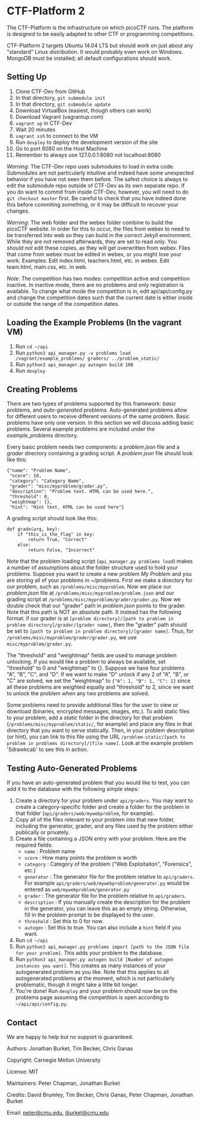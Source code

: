 CTF-Platform 2
==============

The CTF-Platform is the infrastructure on which picoCTF runs. The 
platform is designed to be easily adapted to other CTF or programming 
competitions.

CTF-Platform 2 targets Ubuntu 14.04 LTS but should work on just about 
any "standard" Linux distribution. It would probably even work on 
Windows. MongoDB must be installed; all default configurations should 
work.

Setting Up
------------
1. Clone CTF-Dev from GitHub
2. In that directory, `git submodule init`
3. In that directory, `git submodule update`
4. Download VirtualBox (easiest, though others can work)
5. Download Vagrant (vagrantup.com)
6. `vagrant up` in CTF-Dev
7. Wait 20 minutes
8. `vagrant ssh` to connect to the VM
9. Run `devploy` to deploy the development version of the site
10. Go to port 8080 on the Host Machine
11. Remember to always use 127.0.0.1:8080 not localhost:8080

*Warning*: The CTF-Dev repo uses submodules to load in extra code. Submodules are not particularly intuitive and indeed have some unexpected behavior if you have not seen them before. The safest choice is always to edit the submodule repo outside of CTF-Dev as its own separate repo. If you do want to commit from inside CTF-Dev, however, you will need to do `git checkout master` first. Be careful to check that you have indeed done this before commiting something, or it may be difficult to recover your changes.

*Warning*: The web folder and the webex folder combine to build the picoCTF website. In order for this to occur, the files from webex to need to be transferred into web so they can build in the correct Jekyll environment. While they are not removed afterwards, they are set to read only. You *should not* edit these copies, as they will get overwritten from webex. Files that come from webex must be edited in webex, or you might lose your work. Examples: Edit index.html, teachers.html, etc. in webex. Edit team.html, main.css, etc. in web.

*Note*: The competition has two modes: competition active and competition inactive. In inactive mode, there are no problems and only registration is available. To change what mode the competition is in, edit api/api/config.py and change the competition dates such that the current date is either inside or outside the range of the competition dates.


Loading the Example Problems (In the vagrant VM)
------------
1. Run `cd ~/api`
2. Run `python3 api_manager.py -v problems load /vagrant/example_problems/ graders/ ../problem_static/`
3. Run `python3 api_manager.py autogen build 100`
4. Run `devploy`


Creating Problems
------------
There are two types of problems supported by this framework: *basic* problems, and *auto-generated* problems. Auto-generated problems allow for different users to receive different versions of the same problem. Basic problems have only one version. In this section we will discuss adding basic problems. Several example problems are included under the *example_problems* directory.

Every basic problem needs two components: a *problem.json* file and a *grader* directory containing a grading script. A *problem.json* file should look like this:

    {"name": "Problem Name",
     "score": 10,
     "category": "Category Name",
     "grader": "misc/myproblem/grader.py",
     "description": "Problem text. HTML can be used here.",
     "threshold": 0,
     "weightmap": {},
     "hint": "Hint text. HTML can be used here"}

A grading script should look like this:

    def grade(arg, key):
        if "this_is_the_flag" in key:
            return True, "Correct"
        else:
            return False, "Incorrect"

Note that the problem loading script (`api_manager.py problems load`) makes a number of assumptions about the folder structure used to hold your problems. Suppose you want to create a new problem *My Problem* and you are storing all of your problems in ~/problems. First we make a directory for our problem, such as `/problems/misc/myproblem`. Now we place our *problem.json* file at `/problems/misc/myproblem/problem.json` and our grading script at `/problems/misc/myproblem/grader/grader.py`. Now we double check that our "grader" path in *problem.json* points to the grader. Note that this path is NOT an absolute path. It instead has the following format: if our grader is at `[problem directory]/[path to problem in problem directory]/grader/[grader name]`, then the "grader" path should be set to `[path to problem in problem directory]/[grader name]`. Thus, for `/problems/misc/myproblem/grader/grader.py`, we use `misc/myproblem/grader.py`.

The "threshold" and "weightmap" fields are used to manage problem unlocking. If you would like a problem to always be available, set "threshold" to 0 and "weightmap" to {}. Suppose we have four problems "A", "B", "C", and "D". If we want to make "D" unlock if any 2 of "A", "B", or "C" are solved, we set the "weightmap" to `{"A": 1, "B": 1, "C": 1}` since all these problems are weighted equally and "threshold" to 2, since we want to unlock the problem when any two problems are solved.

Some problems need to provide additional files for the user to view or download (binaries, encrypted messages, images, etc.). To add static files to your problem, add a *static* folder in the directory for that problem (`/problems/misc/myproblem/static/`, for example) and place any files in that directory that you want to serve statically. Then, in your problem description (or hint), you can link to this file using the URL `/problem-static/[path to problem in problems directory]/[file name]`. Look at the example problem 'Sdrawkcab' to see this in action.


Testing Auto-Generated Problems
------------
If you have an auto-generated problem that you would like to test, you can add it to the database with the following simple steps:

1. Create a directory for your problem under `api/graders`. You may want to create a category-specific folder and create a folder for the problem in that folder (`api/graders/web/mywebproblem`, for example).
2. Copy all of the files relevant to your problem into that new folder, including the generator, grader, and any files used by the problem either publically or privately.
3. Create a file containing a JSON entry with your problem. Here are the required fields:
    - `name` : Problem name
    - `score` : How many points the problem is worth
    - `category` : Category of the problem ("Web Exploitaiton", "Forensics", etc.)
    - `generator` : The generator file for the problem relative to `api/graders`. For example `api/graders/web/mywebproblem/generator.py` would be entered as `web/mywebproblem/generator.py`
    - `grader` : The generator file for the problem relative to `api/graders`.
    - `description` : If you manually create the description for the problem in the generator, you can leave this as an empty string. Otherwise, fill in the problem prompt to be displayed to the user.
    - `threshold` : Set this to 0 for now.
    - `autogen` : Set this to true.
  You can also include a `hint` field if you want.
4. Run `cd ~/api`
5. Run `python3 api_manager.py problems import [path to the JSON file for your problem]`. This adds your problem to the database.
6. Run `python3 api_manager.py autogen build [Number of autogen instances you want]`. This creates as many instances of your autogenerated problem as you like. Note that this applies to all autogenerated problems at the moment, which is not particularly problematic, though it might take a little bit longer.
7. You're done! Run `devploy` and your problem should now be on the problems page assuming the competition is open according to `~/api/api/config.py`.

Contact
------------

We are happy to help but no support is guaranteed.

Authors: Jonathan Burket, Tim Becker, Chris Ganas

Copyright: Carnegie Mellon University

License: MIT

Maintainers: Peter Chapman, Jonathan Burket

Credits: David Brumley, Tim Becker, Chris Ganas, Peter Chapman, Jonathan Burket

Email: peter@cmu.edu, jburket@cmu.edu

